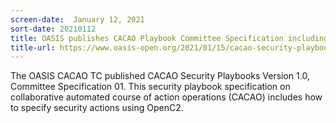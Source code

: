 ```yaml
---
screen-date:  January 12, 2021
sort-date: 20210112
title: OASIS publishes CACAO Playbook Committee Specification including OpenC2 in playbooks
title-url: https://www.oasis-open.org/2021/01/15/cacao-security-playbooks-v1-0-approved-as-a-committee-specification/
---
```


The OASIS CACAO TC published CACAO Security Playbooks Version
1.0, Committee Specification 01. This security playbook
specification on collaborative automated course of action
operations (CACAO) includes how to specify security actions using
OpenC2.